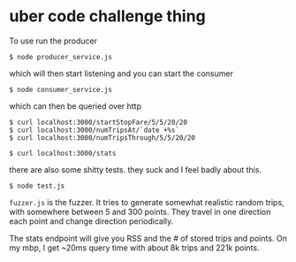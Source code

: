 # uber code challenge thing

To use run the producer

```
$ node producer_service.js
```

which will then start listening and you can start the consumer

```
$ node consumer_service.js
```

which can then be queried over http

```
$ curl localhost:3000/startStopFare/5/5/20/20
$ curl localhost:3000/numTripsAt/`date +%s`
$ curl localhost:3000/numTripsThrough/5/5/20/20

$ curl localhost:3000/stats
```

there are also some shitty tests. they suck and I feel badly about this.

```
$ node test.js
```

`fuzzer.js` is the fuzzer. It tries to generate somewhat realistic random
trips, with somewhere between 5 and 300 points. They travel in one direction
each point and change direction periodically.

The stats endpoint will give you RSS and the # of stored trips and points.
On my mbp, I get ~20ms query time with about 8k trips and 221k points.
